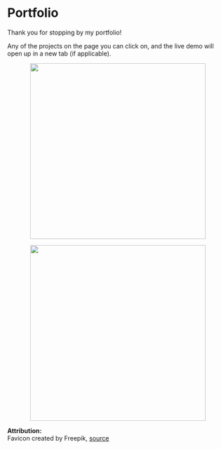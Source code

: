 # Portfolio

Thank you for stopping by my portfolio!  

Any of the projects on the page you can click on, and the live demo will open up in a new tab (if applicable).  


<p align="center">
<img src="https://media.giphy.com/media/XSy1xJRqjbU9CL1rkC/giphy.gif" width="400" height="auto" />
</p>  
<p align="center">
<img src="https://media.giphy.com/media/kvQMBGIAjXI2A64Yt7/giphy.gif" width="400" height="auto" />
</p>


**Attribution:**  
Favicon created by Freepik, [source](https://www.flaticon.com/free-icons/code)